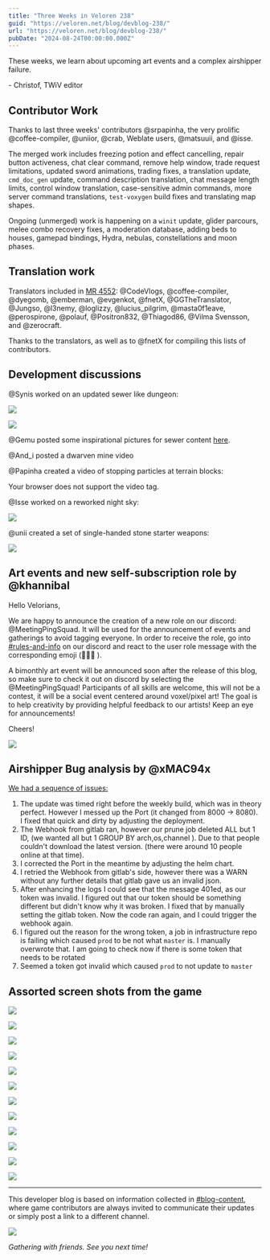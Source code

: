 ```yaml
---
title: "Three Weeks in Veloren 238"
guid: "https://veloren.net/blog/devblog-238/"
url: "https://veloren.net/blog/devblog-238/"
pubDate: "2024-08-24T00:00:00.000Z"
---
```


These weeks, we learn about upcoming art events and a complex airshipper failure.

\- Christof, TWiV editor

## Contributor Work

Thanks to last three weeks' contributors @srpapinha, the very prolific @coffee-compiler, @uniior, @crab, Weblate users, @matsuuii, and @isse.

The merged work includes freezing potion and effect cancelling, repair button activeness, chat clear command, remove help window, trade request limitations, updated sword animations, trading fixes, a translation update, `cmd_doc_gen` update, command description translation, chat message length limits, control window translation, case-sensitive admin commands, more server command translations, `test-voxygen` build fixes and translating map shapes.

Ongoing (unmerged) work is happening on a `winit` update, glider parcours, melee combo recovery fixes, a moderation database, adding beds to houses, gamepad bindings, Hydra, nebulas, constellations and moon phases.

## Translation work

Translators included in [MR 4552](https://gitlab.com/veloren/veloren/-/merge_requests/4552): @CodeVlogs, @coffee-compiler, @dyegomb, @emberman, @evgenkot, @fnetX, @GGTheTranslator, @Jungso, @l3nemy, @loglizzy, @lucius_pilgrim, @masta0f1eave, @perospirone, @polauf, @Positron832, @Thiagod86, @Vilma Svensson, and @zerocraft.

Thanks to the translators, as well as to @fnetX for compiling this lists of contributors.

## Development discussions

@Synis worked on an updated sewer like dungeon:

![](https://s3.eu-central-2.wasabisys.com/veloren-blog/cdn/238/screenshot_1724194684651.png)

![](https://s3.eu-central-2.wasabisys.com/veloren-blog/cdn/238/screenshot_1724254323069.png)

@Gemu posted some inspirational pictures for sewer content [here](https://discord.com/channels/449602562165833758/450064928720814081/1274445022292480040).

@And_i posted a dwarven mine video

@Papinha created a video of stopping particles at terrain blocks:

Your browser does not support the video tag.

@Isse worked on a reworked night sky:

![](https://s3.eu-central-2.wasabisys.com/veloren-blog/cdn/238/pretty_night.png)

@unii created a set of single-handed stone starter weapons:

![](https://s3.eu-central-2.wasabisys.com/veloren-blog/cdn/238/starter_weapons.png)

## Art events and new self-subscription role by @khannibal

Hello Velorians,

We are happy to announce the creation of a new role on our discord: @MeetingPingSquad. It will be used for the announcement of events and gatherings to avoid tagging everyone. In order to receive the role, go into ⁠[#rules-and-info](https://discord.com/channels/449602562165833758/449650270096588810/1017410570040905819) on our discord and react to the user role message with the corresponding emoji (🧑‍🤝‍🧑 ).

A bimonthly art event will be announced soon after the release of this blog, so make sure to check it out on discord by selecting the @MeetingPingSquad! Participants of all skills are welcome, this will not be a contest, it will be a social event centered around voxel/pixel art! The goal is to help creativity by providing helpful feedback to our artists! Keep an eye for announcements!

Cheers!

![](https://s3.eu-central-2.wasabisys.com/veloren-blog/cdn/238/screenshot_1724367729569.png)

## Airshipper Bug analysis by @xMAC94x

[We had a sequence of issues:](https://discord.com/channels/449602562165833758/449650240350453760/1276206795643420753)

1.  The update was timed right before the weekly build, which was in theory perfect. However I messed up the Port (it changed from 8000 -> 8080). I fixed that quick and dirty by adjusting the deployment.
2.  The Webhook from gitlab ran, however our prune job deleted ALL but 1 ID, (we wanted all but 1 GROUP BY arch,os,channel ). Due to that people couldn't download the latest version. (there were around 10 people online at that time).
3.  I corrected the Port in the meantime by adjusting the helm chart.
4.  I retried the Webhook from gitlab's side, however there was a WARN without any further details that gitlab gave us an invalid json.
5.  After enhancing the logs I could see that the message 401ed, as our token was invalid. I figured out that our token should be something different but didn't know why it was broken. I fixed that by manually setting the gitlab token. Now the code ran again, and I could trigger the webhook again.
6.  I figured out the reason for the wrong token, a job in infrastructure repo is failing which caused `prod` to be not what `master` is. I manually overwrote that. I am going to check now if there is some token that needs to be rotated
7.  Seemed a token got invalid which caused `prod` to not update to `master`

## Assorted screen shots from the game

![](https://s3.eu-central-2.wasabisys.com/veloren-blog/cdn/238/screenshot_1723266089148.png)

![](https://s3.eu-central-2.wasabisys.com/veloren-blog/cdn/238/screenshot_1723266223601.png)

![](https://s3.eu-central-2.wasabisys.com/veloren-blog/cdn/238/screenshot_1723264395805.png)

![](https://s3.eu-central-2.wasabisys.com/veloren-blog/cdn/238/screenshot_1723080392575.png)

![](https://s3.eu-central-2.wasabisys.com/veloren-blog/cdn/238/screenshot_1723266470462.png)

![](https://s3.eu-central-2.wasabisys.com/veloren-blog/cdn/238/screenshot_1723082134287.png)

![](https://s3.eu-central-2.wasabisys.com/veloren-blog/cdn/238/screenshot_1723292332509.png)

![](https://s3.eu-central-2.wasabisys.com/veloren-blog/cdn/238/screenshot_1723369464676.png)

![](https://s3.eu-central-2.wasabisys.com/veloren-blog/cdn/238/screenshot_1723698998890.png)

![](https://s3.eu-central-2.wasabisys.com/veloren-blog/cdn/238/screenshot_1723357456536.png)

![](https://s3.eu-central-2.wasabisys.com/veloren-blog/cdn/238/screenshot_1724373609968.png)

![](https://s3.eu-central-2.wasabisys.com/veloren-blog/cdn/238/screenshot_1724297325710.png)

---

This developer blog is based on information collected in [#blog-content](https://discord.com/channels/449602562165833758/597826574095613962), where game contributors are always invited to communicate their updates or simply post a link to a different channel.

![](https://s3.eu-central-2.wasabisys.com/veloren-blog/cdn/238/meeting.png)

_Gathering with friends. See you next time!_
